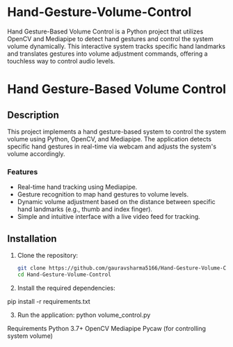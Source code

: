 # Hand-Gesture-Volume-Control
Hand Gesture-Based Volume Control is a Python project that utilizes OpenCV and Mediapipe to detect hand gestures and control the system volume dynamically. This interactive system tracks specific hand landmarks and translates gestures into volume adjustment commands, offering a touchless way to control audio levels.


# Hand Gesture-Based Volume Control  

## Description  
This project implements a hand gesture-based system to control the system volume using Python, OpenCV, and Mediapipe. The application detects specific hand gestures in real-time via webcam and adjusts the system's volume accordingly.  

### Features  
- Real-time hand tracking using Mediapipe.  
- Gesture recognition to map hand gestures to volume levels.  
- Dynamic volume adjustment based on the distance between specific hand landmarks (e.g., thumb and index finger).  
- Simple and intuitive interface with a live video feed for tracking.  


## Installation  

1. Clone the repository:  
   ```bash  
   git clone https://github.com/gauravsharma5166/Hand-Gesture-Volume-Control.git  
   cd Hand-Gesture-Volume-Control

2. Install the required dependencies:

pip install -r requirements.txt  

3. Run the application:
   python volume_control.py  


Requirements
Python 3.7+
OpenCV
Mediapipe
Pycaw (for controlling system volume)



